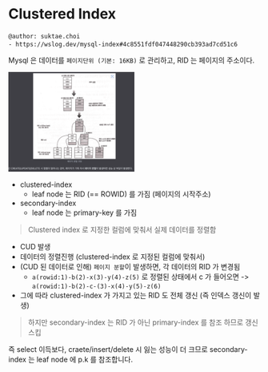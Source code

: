 # Clustered Index

```
@author: suktae.choi
- https://wslog.dev/mysql-index#4c8551fdf047448290cb393ad7cd51c6
```

Mysql 은 데이터를 `페이지단위 (기본: 16KB)` 로 관리하고, RID 는 페이지의 주소이다.

<img src="1.png" width="50%">

- clustered-index
  - leaf node 는 RID (== ROWID) 를 가짐 (페이지의 시작주소)
- secondary-index
  - leaf node 는 primary-key 를 가짐

> Clustered index 로 지정한 컬럼에 맞춰서 실제 데이터를 정렬함

- CUD 발생
- 데이터의 정렬진행 (clustered-index 로 지정된 컬럼에 맞춰서)
- (CUD 된 데이터로 인해) `페이지 분할`이 발생하면, 각 데이터의 RID 가 변경됨
  - `a(rowid:1)-b(2)-x(3)-y(4)-z(5)` 로 정렬된 상태에서 c 가 들어오면 -> `a(rowid:1)-b(2)-c-(3)-x(4)-y(5)-z(6)`
- 그에 따라 clustered-index 가 가지고 있는 RID 도 전체 갱신 (즉 인덱스 갱신이 발생)

> 하지만 secondary-index 는 RID 가 아닌 primary-index 를 참조 하므로 갱신 스킵

즉 select 이득보다, craete/insert/delete 시 잃는 성능이 더 크므로 secondary-index 는 leaf node 에 p.k 를 참조합니다.